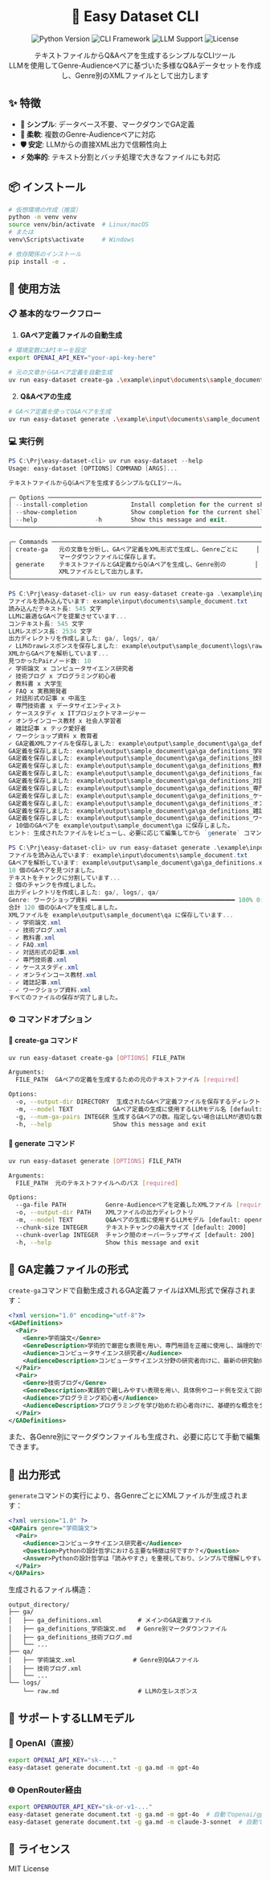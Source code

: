 <div align="center">

# 🚀 Easy Dataset CLI

<p align="center">
  <img src="https://img.shields.io/badge/Python-3.8+-blue.svg" alt="Python Version">
  <img src="https://img.shields.io/badge/CLI-Typer-green.svg" alt="CLI Framework">
  <img src="https://img.shields.io/badge/LLM-OpenAI%20%7C%20OpenRouter-orange.svg" alt="LLM Support">
  <img src="https://img.shields.io/badge/License-MIT-yellow.svg" alt="License">
</p>

<p align="center">
  テキストファイルからQ&Aペアを生成するシンプルなCLIツール<br>
  LLMを使用してGenre-Audienceペアに基づいた多様なQ&Aデータセットを作成し、Genre別のXMLファイルとして出力します
</p>

</div>

## ✨ 特徴

- **🎯 シンプル**: データベース不要、マークダウンでGA定義
- **🔄 柔軟**: 複数のGenre-Audienceペアに対応
- **🛡️ 安定**: LLMからの直接XML出力で信頼性向上
- **⚡ 効率的**: テキスト分割とバッチ処理で大きなファイルにも対応

## 📦 インストール

```bash
# 仮想環境の作成（推奨）
python -m venv venv
source venv/bin/activate  # Linux/macOS
# または
venv\Scripts\activate     # Windows

# 依存関係のインストール
pip install -e .
```

## 🚀 使用方法

### 📋 基本的なワークフロー

1. **GAペア定義ファイルの自動生成**
```bash
# 環境変数にAPIキーを設定
export OPENAI_API_KEY="your-api-key-here"

# 元の文章からGAペア定義を自動生成
uv run easy-dataset create-ga .\example\input\documents\sample_document.txt --output-dir .\example\output\sample_document --num-ga-pairs 10
```

2. **Q&Aペアの生成**
```bash
# GAペア定義を使ってQ&Aペアを生成
uv run easy-dataset generate .\example\input\documents\sample_document.txt --ga-file .\example\output\sample_document\ga\ga_definitions.xml --output-dir .\example\output\sample_document\ --chunk-size 500
```

### 💻 実行例

```powershell
PS C:\Prj\easy-dataset-cli> uv run easy-dataset --help
Usage: easy-dataset [OPTIONS] COMMAND [ARGS]...

テキストファイルからQ&Aペアを生成するシンプルなCLIツール。

╭─ Options ──────────────────────────────────────────────────────────────────╮
│ --install-completion            Install completion for the current shell.  │
│ --show-completion               Show completion for the current shell.      │
│ --help                -h        Show this message and exit.                │
╰────────────────────────────────────────────────────────────────────────────╯

╭─ Commands ─────────────────────────────────────────────────────────────────╮
│ create-ga   元の文章を分析し、GAペア定義をXML形式で生成し、Genreごとに     │
│             マークダウンファイルに保存します。                             │
│ generate    テキストファイルとGA定義からQ&Aペアを生成し、Genre別の        │
│             XMLファイルとして出力します。                                  │
╰────────────────────────────────────────────────────────────────────────────╯

PS C:\Prj\easy-dataset-cli> uv run easy-dataset create-ga .\example\input\documents\sample_document.txt --output-dir .\example\output\sample_document --num-ga-pairs 10
ファイルを読み込んでいます: example\input\documents\sample_document.txt
読み込んだテキスト長: 545 文字
LLMに最適なGAペアを提案させています...
コンテキスト長: 545 文字
LLMレスポンス長: 2534 文字
出力ディレクトリを作成しました: ga/, logs/, qa/
✓ LLMのrawレスポンスを保存しました: example\output\sample_document\logs\raw.md
XMLからGAペアを解析しています...
見つかったPairノード数: 10
✓ 学術論文 x コンピュータサイエンス研究者
✓ 技術ブログ x プログラミング初心者
✓ 教科書 x 大学生
✓ FAQ x 実務開発者
✓ 対話形式の記事 x 中高生
✓ 専門技術書 x データサイエンティスト
✓ ケーススタディ x ITプロジェクトマネージャー
✓ オンラインコース教材 x 社会人学習者
✓ 雑誌記事 x テック愛好者
✓ ワークショップ資料 x 教育者
✓ GA定義XMLファイルを保存しました: example\output\sample_document\ga\ga_definitions.xml
GA定義を保存しました: example\output\sample_document\ga\ga_definitions_学術論文.md
GA定義を保存しました: example\output\sample_document\ga\ga_definitions_技術ブログ.md
GA定義を保存しました: example\output\sample_document\ga\ga_definitions_教科書.md
GA定義を保存しました: example\output\sample_document\ga\ga_definitions_faq.md
GA定義を保存しました: example\output\sample_document\ga\ga_definitions_対話形式の記事.md
GA定義を保存しました: example\output\sample_document\ga\ga_definitions_専門技術書.md
GA定義を保存しました: example\output\sample_document\ga\ga_definitions_ケーススタディ.md
GA定義を保存しました: example\output\sample_document\ga\ga_definitions_オンラインコース教材.md
GA定義を保存しました: example\output\sample_document\ga\ga_definitions_雑誌記事.md
GA定義を保存しました: example\output\sample_document\ga\ga_definitions_ワークショップ資料.md
✓ 10個のGAペアを example\output\sample_document\ga に保存しました。
ヒント: 生成されたファイルをレビューし、必要に応じて編集してから `generate` コマンドで使用してください。

PS C:\Prj\easy-dataset-cli> uv run easy-dataset generate .\example\input\documents\sample_document.txt --ga-file .\example\output\sample_document\ga\ga_definitions.xml --output-dir .\example\output\sample_document\ --chunk-size 500
ファイルを読み込んでいます: example\input\documents\sample_document.txt
GAペアを解析しています: example\output\sample_document\ga\ga_definitions.xml
10 個のGAペアを見つけました。
テキストをチャンクに分割しています...
2 個のチャンクを作成しました。
出力ディレクトリを作成しました: ga/, logs/, qa/
Genre: ワークショップ資料 ━━━━━━━━━━━━━━━━━━━━━━━━━━━━━━━━━━━━━━━━ 100% 0:00:00
合計 120 個のQ&Aペアを生成しました。
XMLファイルを example\output\sample_document\qa に保存しています...
- ✓ 学術論文.xml
- ✓ 技術ブログ.xml
- ✓ 教科書.xml
- ✓ FAQ.xml
- ✓ 対話形式の記事.xml
- ✓ 専門技術書.xml
- ✓ ケーススタディ.xml
- ✓ オンラインコース教材.xml
- ✓ 雑誌記事.xml
- ✓ ワークショップ資料.xml
すべてのファイルの保存が完了しました。
```

### ⚙️ コマンドオプション

#### 🔧 create-ga コマンド
```bash
uv run easy-dataset create-ga [OPTIONS] FILE_PATH

Arguments:
  FILE_PATH  GAペアの定義を生成するための元のテキストファイル [required]

Options:
  -o, --output-dir DIRECTORY  生成されたGAペア定義ファイルを保存するディレクトリ [required]
  -m, --model TEXT           GAペア定義の生成に使用するLLMモデル名 [default: openrouter/openai/gpt-4o]
  -g, --num-ga-pairs INTEGER 生成するGAペアの数。指定しない場合はLLMが適切な数を決定します
  -h, --help                 Show this message and exit
```

#### 🔧 generate コマンド
```bash
uv run easy-dataset generate [OPTIONS] FILE_PATH

Arguments:
  FILE_PATH  元のテキストファイルへのパス [required]

Options:
  --ga-file PATH           Genre-Audienceペアを定義したXMLファイル [required]
  -o, --output-dir PATH    XMLファイルの出力ディレクトリ
  -m, --model TEXT         Q&Aペアの生成に使用するLLMモデル [default: openrouter/openai/gpt-4o]
  --chunk-size INTEGER     テキストチャンクの最大サイズ [default: 2000]
  --chunk-overlap INTEGER  チャンク間のオーバーラップサイズ [default: 200]
  -h, --help               Show this message and exit
```

## 📄 GA定義ファイルの形式

`create-ga`コマンドで自動生成されるGA定義ファイルはXML形式で保存されます：

```xml
<?xml version="1.0" encoding="utf-8"?>
<GADefinitions>
  <Pair>
    <Genre>学術論文</Genre>
    <GenreDescription>学術的で厳密な表現を用い、専門用語を正確に使用し、論理的で客観的な回答を提供します。</GenreDescription>
    <Audience>コンピュータサイエンス研究者</Audience>
    <AudienceDescription>コンピュータサイエンス分野の研究者向けに、最新の研究動向や理論的背景を含む専門的な内容を提供します。</AudienceDescription>
  </Pair>
  <Pair>
    <Genre>技術ブログ</Genre>
    <GenreDescription>実践的で親しみやすい表現を用い、具体例やコード例を交えて説明します。</GenreDescription>
    <Audience>プログラミング初心者</Audience>
    <AudienceDescription>プログラミングを学び始めた初心者向けに、基礎的な概念を分かりやすく説明します。</AudienceDescription>
  </Pair>
</GADefinitions>
```

また、各Genre別にマークダウンファイルも生成され、必要に応じて手動で編集できます。

## 📁 出力形式

`generate`コマンドの実行により、各GenreごとにXMLファイルが生成されます：

```xml
<?xml version="1.0" ?>
<QAPairs genre="学術論文">
  <Pair>
    <Audience>コンピュータサイエンス研究者</Audience>
    <Question>Pythonの設計哲学における主要な特徴は何ですか？</Question>
    <Answer>Pythonの設計哲学は「読みやすさ」を重視しており、シンプルで理解しやすい構文が特徴です。</Answer>
  </Pair>
</QAPairs>
```

生成されるファイル構造：
```
output_directory/
├── ga/
│   ├── ga_definitions.xml          # メインのGA定義ファイル
│   ├── ga_definitions_学術論文.md   # Genre別マークダウンファイル
│   ├── ga_definitions_技術ブログ.md
│   └── ...
├── qa/
│   ├── 学術論文.xml                # Genre別Q&Aファイル
│   ├── 技術ブログ.xml
│   └── ...
└── logs/
    └── raw.md                      # LLMの生レスポンス
```

## 🤖 サポートするLLMモデル

### 🔑 OpenAI（直接）
```bash
export OPENAI_API_KEY="sk-..."
easy-dataset generate document.txt -g ga.md -m gpt-4o
```

### 🌐 OpenRouter経由
```bash
export OPENROUTER_API_KEY="sk-or-v1-..."
easy-dataset generate document.txt -g ga.md -m gpt-4o  # 自動でopenai/gpt-4oに変換
easy-dataset generate document.txt -g ga.md -m claude-3-sonnet  # 自動でanthropic/claude-3-sonnetに変換
```

## 📜 ライセンス

MIT License
